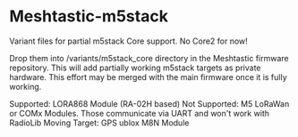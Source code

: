 # Meshtastic-m5stack
Variant files for partial m5stack Core support. No Core2 for now!

Drop them into /variants/m5stack_core directory in the Meshtastic firmware repository.
This will add partially working m5stack targets as private hardware.
This effort may be merged with the main firmware once it is fully working.

Supported: LORA868 Module (RA-02H based)
Not Supported: M5 LoRaWan or COMx Modules. Those communicate via UART and won't work with RadioLib
Moving Target: GPS ublox M8N Module
